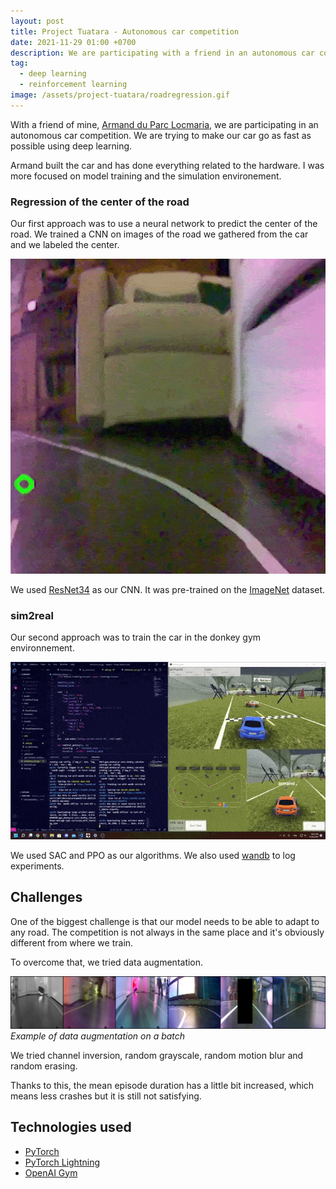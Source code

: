 ```yaml
---
layout: post
title: Project Tuatara - Autonomous car competition
date: 2021-11-29 01:00 +0700
description: We are participating with a friend in an autonomous car competition. We are trying to make our car race as fast as possible using deep learning.
tag:
  - deep learning
  - reinforcement learning
image: /assets/project-tuatara/roadregression.gif
---
```


With a friend of mine, [Armand du Parc Locmaria](https://twitter.com/armand_dpl), we are participating in an autonomous car competition. We are trying to make our car go as fast as possible using deep learning.

Armand built the car and has done everything related to the hardware. I was more focused on model training and the simulation environement.

### Regression of the center of the road

Our first approach was to use a neural network to predict the center of the road. We trained a CNN on images of the road we gathered from the car and we labeled the center.

![Road Regression](/assets/project-tuatara/roadregression.gif)

We used [ResNet34](https://arxiv.org/abs/1512.03385) as our CNN. It was pre-trained on the [ImageNet](https://www.image-net.org/) dataset.

### sim2real

Our second approach was to train the car in the donkey gym environnement.

![Road Regression](/assets/project-tuatara/donkey-gym.gif)

We used SAC and PPO as our algorithms. We also used [wandb](https://docs.wandb.com/) to log experiments.

## Challenges

One of the biggest challenge is that our model needs to be able to adapt to any road. The competition is not always in the same place and it's obviously different from where we train.

To overcome that, we tried data augmentation.

![Data augmentation](/assets/project-tuatara/data_augmentation.png)
*Example of data augmentation on a batch*

We tried channel inversion, random grayscale, random motion blur and random erasing.

Thanks to this, the mean episode duration has a little bit increased, which means less crashes but it is still not satisfying.

## Technologies used

- [PyTorch](https://pytorch.org/)
- [PyTorch Lightning](https://pytorch-lightning.readthedocs.io/)
- [OpenAI Gym](https://openai.com/blog/introduction-to-openai-gym/)

